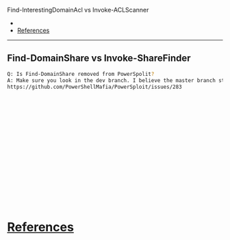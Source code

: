 Find-InterestingDomainAcl  vs Invoke-ACLScanner

- 
- [References](#references)

-------------------------------------------

## Find-DomainShare vs Invoke-ShareFinder
```sh
Q: Is Find-DomainShare removed from PowerSpolit?
A: Make sure you look in the dev branch. I believe the master branch still has it labeled as Invoke-ShareFinder.
https://github.com/PowerShellMafia/PowerSploit/issues/283
```

## 
```sh

```

## 
```sh

```

## 
```sh

```

## 
```sh

```

## 
```sh

```

## 
```sh

```

## 
```sh

```

## 
```sh

```

## 
```sh

```

# [References](#references-1)


